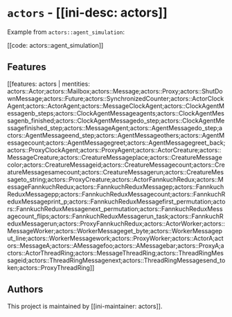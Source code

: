 # `actors` - [[ini-desc: actors]]

Example from `actors::agent_simulation`:

[[code: actors::agent_simulation]]

## Features

[[features: actors | mentities: actors::Actor;actors::Mailbox;actors::Message;actors::Proxy;actors::ShutDownMessage;actors::Future;actors::SynchronizedCounter;actors::ActorClockAgent;actors::ActorAgent;actors::MessageClockAgent;actors::ClockAgentMessagenb_steps;actors::ClockAgentMessageagents;actors::ClockAgentMessagenb_finished;actors::ClockAgentMessagedo_step;actors::ClockAgentMessagefinished_step;actors::MessageAgent;actors::AgentMessagedo_step;actors::AgentMessageend_step;actors::AgentMessageothers;actors::AgentMessagecount;actors::AgentMessagegreet;actors::AgentMessagegreet_back;actors::ProxyClockAgent;actors::ProxyAgent;actors::ActorCreature;actors::MessageCreature;actors::CreatureMessageplace;actors::CreatureMessagecolor;actors::CreatureMessageid;actors::CreatureMessagecount;actors::CreatureMessagesamecount;actors::CreatureMessagerun;actors::CreatureMessageto_string;actors::ProxyCreature;actors::ActorFannkuchRedux;actors::MessageFannkuchRedux;actors::FannkuchReduxMessagep;actors::FannkuchReduxMessagepp;actors::FannkuchReduxMessagecount;actors::FannkuchReduxMessageprint_p;actors::FannkuchReduxMessagefirst_permutation;actors::FannkuchReduxMessagenext_permutation;actors::FannkuchReduxMessagecount_flips;actors::FannkuchReduxMessagerun_task;actors::FannkuchReduxMessagerun;actors::ProxyFannkuchRedux;actors::ActorWorker;actors::MessageWorker;actors::WorkerMessageget_byte;actors::WorkerMessageput_line;actors::WorkerMessagework;actors::ProxyWorker;actors::ActorA;actors::MessageA;actors::AMessagefoo;actors::AMessagebar;actors::ProxyA;actors::ActorThreadRing;actors::MessageThreadRing;actors::ThreadRingMessageid;actors::ThreadRingMessagenext;actors::ThreadRingMessagesend_token;actors::ProxyThreadRing]]

## Authors

This project is maintained by [[ini-maintainer: actors]].
